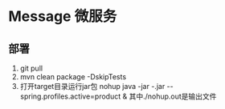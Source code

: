 # Message 微服务
## 部署
1. git pull
2. mvn clean package -DskipTests
3. 打开target目录运行jar包 nohup java -jar -.jar --spring.profiles.active=product & 其中./nohup.out是输出文件
